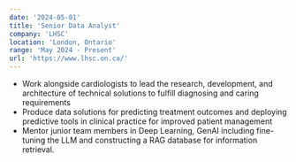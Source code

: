 ```yaml
---
date: '2024-05-01'
title: 'Senior Data Analyst'
company: 'LHSC'
location: 'London, Ontario'
range: 'May 2024 - Present'
url: 'https://www.lhsc.on.ca/'
---
```


<!-- - Deliver high-quality, robust production code for a diverse array of projects for clients including Harvard Business School, Everytown for Gun Safety, Pratt Institute, Koala Health, Vanderbilt University, The 19th News, and more - Collaborate with designers, project managers, and other engineers to transform creative concepts into production realities for clients and stakeholders
- Provide leadership within engineering department through close collaboration, knowledge shares, and mentorship


---
- Developed, maintained, and shipped production code for client websites primarily using HTML, CSS, Sass, JavaScript, and jQuery
- Performed quality assurance tests on various sites to ensure cross-browser compatibility and mobile responsiveness
- Clients included JetBlue, Lovesac, U.S. Cellular, U.S. Department of Defense, and more

---
- Engineered and improved major features of Starry's customer-facing Android web app using ES6, Handlebars, Backbone, Marionette, and CSS
- Proposed and implemented scalable solutions to issues identified with cloud services and applications responsible for communicating with the Starry Station internet router
- Collaborated with designers and other developers to ensure thoughtful and consistent user experiences across Starry’s iOS and Android mobile apps
-->

- Work alongside cardiologists to lead the research, development, and architecture of technical solutions to fulfill diagnosing and caring requirements
- Produce data solutions for predicting treatment outcomes and deploying predictive tools in clinical practice for improved patient management
- Mentor junior team members in Deep Learning, GenAI including fine-tuning the LLM and constructing a RAG database for information retrieval.
